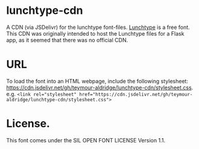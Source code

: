 # lunchtype-cdn
A CDN (via JSDelivr) for the lunchtype font-files. [Lunchtype](http://lunchtype.com) is a free font. This CDN was originally intended to host the Lunchtype files for a Flask app, as it seemed that there was no official CDN.
# URL
To load the font into an HTML webpage, include the following stylesheet: https://cdn.jsdelivr.net/gh/teymour-aldridge/lunchtype-cdn/stylesheet.css. 
e.g. ```<link rel="stylesheet" href="https://cdn.jsdelivr.net/gh/teymour-aldridge/lunchtype-cdn/stylesheet.css">```
# License.
This font comes under the SIL OPEN FONT LICENSE Version 1.1. 
